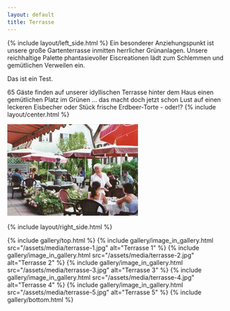 ```yaml
---
layout: default
title: Terrasse
---
```

{% include layout/left_side.html %}
Ein besonderer Anziehungspunkt ist unsere große Gartenterrasse inmitten herrlicher Grünanlagen. Unsere reichhaltige Palette phantasievoller Eiscreationen lädt zum Schlemmen und gemütlichen Verweilen ein.

Das ist ein Test.

65 Gäste finden auf unserer idyllischen Terrasse hinter dem Haus einen gemütlichen Platz im Grünen ... das macht doch jetzt schon Lust auf einen leckeren Eisbecher oder Stück frische Erdbeer-Torte - oder!?
{% include layout/center.html %}

![Terrasse Tische](/assets/media/terrasse-tische.jpg)

{% include layout/right_side.html %}

{% include gallery/top.html %}
{% include gallery/image_in_gallery.html                                     src="/assets/media/terrasse-1.jpg"
    alt="Terrasse 1"
%}
{% include gallery/image_in_gallery.html                                     src="/assets/media/terrasse-2.jpg"
    alt="Terrasse 2"
%}
{% include gallery/image_in_gallery.html                                     src="/assets/media/terrasse-3.jpg"
    alt="Terrasse 3"
%}
{% include gallery/image_in_gallery.html                                     src="/assets/media/terrasse-4.jpg"
    alt="Terrasse 4"
%}
{% include gallery/image_in_gallery.html                                     src="/assets/media/terrasse-5.jpg"
    alt="Terrasse 5"
%}
{% include gallery/bottom.html %}
